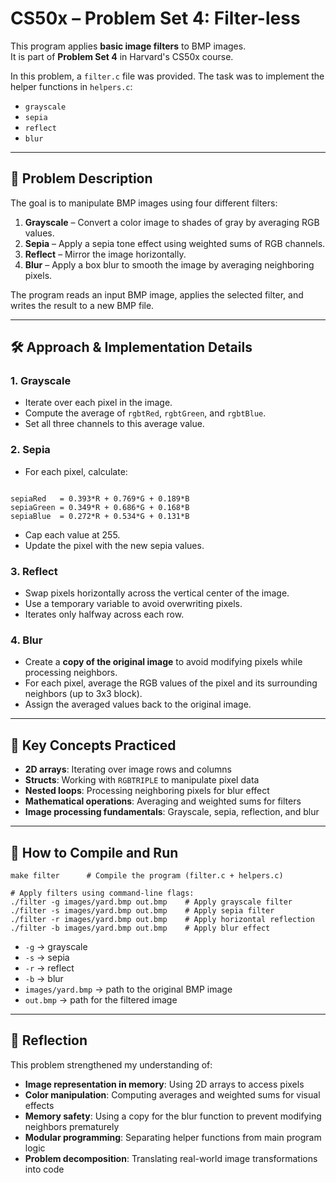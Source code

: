 # CS50x – Problem Set 4: Filter-less

This program applies **basic image filters** to BMP images.  
It is part of **Problem Set 4** in Harvard's CS50x course.  

In this problem, a `filter.c` file was provided. The task was to implement the helper functions in `helpers.c`:

- `grayscale`
- `sepia`
- `reflect`
- `blur`

---

## 📌 Problem Description

The goal is to manipulate BMP images using four different filters:

1. **Grayscale** – Convert a color image to shades of gray by averaging RGB values.  
2. **Sepia** – Apply a sepia tone effect using weighted sums of RGB channels.  
3. **Reflect** – Mirror the image horizontally.  
4. **Blur** – Apply a box blur to smooth the image by averaging neighboring pixels.  

The program reads an input BMP image, applies the selected filter, and writes the result to a new BMP file.

---

## 🛠️ Approach & Implementation Details

### 1. Grayscale
- Iterate over each pixel in the image.  
- Compute the average of `rgbtRed`, `rgbtGreen`, and `rgbtBlue`.  
- Set all three channels to this average value.

### 2. Sepia
- For each pixel, calculate:
```

sepiaRed   = 0.393*R + 0.769*G + 0.189*B
sepiaGreen = 0.349*R + 0.686*G + 0.168*B
sepiaBlue  = 0.272*R + 0.534*G + 0.131*B

````
- Cap each value at 255.  
- Update the pixel with the new sepia values.

### 3. Reflect
- Swap pixels horizontally across the vertical center of the image.  
- Use a temporary variable to avoid overwriting pixels.  
- Iterates only halfway across each row.

### 4. Blur
- Create a **copy of the original image** to avoid modifying pixels while processing neighbors.  
- For each pixel, average the RGB values of the pixel and its surrounding neighbors (up to 3x3 block).  
- Assign the averaged values back to the original image.

---

## 🔹 Key Concepts Practiced

- **2D arrays**: Iterating over image rows and columns  
- **Structs**: Working with `RGBTRIPLE` to manipulate pixel data  
- **Nested loops**: Processing neighboring pixels for blur effect  
- **Mathematical operations**: Averaging and weighted sums for filters  
- **Image processing fundamentals**: Grayscale, sepia, reflection, and blur  

---

## 🚀 How to Compile and Run

```
make filter      # Compile the program (filter.c + helpers.c)

# Apply filters using command-line flags:
./filter -g images/yard.bmp out.bmp    # Apply grayscale filter
./filter -s images/yard.bmp out.bmp    # Apply sepia filter
./filter -r images/yard.bmp out.bmp    # Apply horizontal reflection
./filter -b images/yard.bmp out.bmp    # Apply blur effect
```

* `-g` → grayscale
* `-s` → sepia
* `-r` → reflect
* `-b` → blur
* `images/yard.bmp` → path to the original BMP image
* `out.bmp` → path for the filtered image

---

## 📝 Reflection

This problem strengthened my understanding of:

* **Image representation in memory**: Using 2D arrays to access pixels
* **Color manipulation**: Computing averages and weighted sums for visual effects
* **Memory safety**: Using a copy for the blur function to prevent modifying neighbors prematurely
* **Modular programming**: Separating helper functions from main program logic
* **Problem decomposition**: Translating real-world image transformations into code
